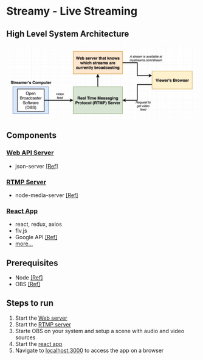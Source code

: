 # Streamy - Live Streaming

## High Level System Architecture

![system-architecture](images/system-architecture.jpg 'system-architecture')

## Components

### [Web API Server](api/)

- json-server [[Ref]](https://www.npmjs.com/package/json-server)

### [RTMP Server](rtmp-server/)

- node-media-server [[Ref]](https://github.com/illuspas/Node-Media-Server)

### [React App](client/)

- react, redux, axios
- flv.js
- Google API [[Ref]](https://developers.google.com/identity/protocols/oauth2/scopes#google-sign-in)
- [more...](/client#streamy---react-client)

## Prerequisites

- Node [[Ref]](https://nodejs.org/en/download/)
- OBS [[Ref]](https://obsproject.com/download)

## Steps to run

1. Start the [Web server](api/#running-the-project)
2. Start the [RTMP server](rtmp-server/#running-the-project)
3. Starte OBS on your system and setup a scene with audio and video sources
4. Start the [react app](client/#running-the-project)
5. Navigate to [localhost:3000](http://localhost:3000) to access the app on a browser
